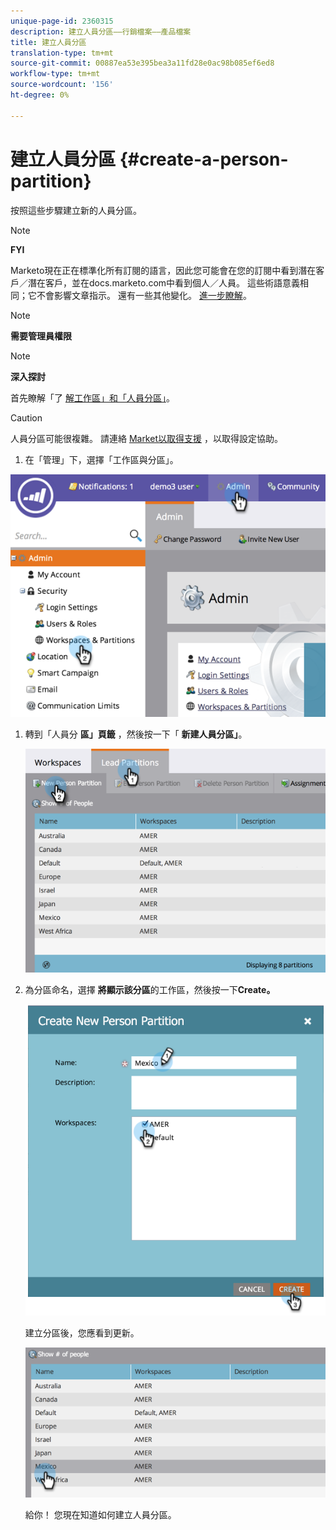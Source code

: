 ```yaml
---
unique-page-id: 2360315
description: 建立人員分區——行銷檔案——產品檔案
title: 建立人員分區
translation-type: tm+mt
source-git-commit: 00887ea53e395bea3a11fd28e0ac98b085ef6ed8
workflow-type: tm+mt
source-wordcount: '156'
ht-degree: 0%

---
```



# 建立人員分區 {#create-a-person-partition}

按照這些步驟建立新的人員分區。

>[!NOTE]
>
>**FYI**
>
>Marketo現在正在標準化所有訂閱的語言，因此您可能會在您的訂閱中看到潛在客戶／潛在客戶，並在docs.marketo.com中看到個人／人員。 這些術語意義相同；它不會影響文章指示。 還有一些其他變化。 [進一步瞭解](http://docs.marketo.com/display/DOCS/Updates+to+Marketo+Terminology)。

>[!NOTE]
>
>**需要管理員權限**

>[!NOTE]
>
>**深入探討**
>
>首先瞭解「了 [解工作區」和「人員分區」](understanding-workspaces-and-person-partitions.md)。

>[!CAUTION]
>
>人員分區可能很複雜。 請連絡 [Market以取得支援](http://support.marketo.com/) ，以取得設定協助。

1. 在「管理」下，選擇「工作區與分區」。

![](assets/image2014-9-17-11-3a32-3a12.png)

1. 轉到「人員分 **區」頁籤** ，然後按一下「 **新建人員分區」**。

   ![](assets/two-2.png)

1. 為分區命名，選擇 **將顯示該分區**&#x200B;的工作區，然後按一下&#x200B;**Create。**

   ![](assets/three-2.png)

   建立分區後，您應看到更新。

   ![](assets/four-2.png)

   給你！ 您現在知道如何建立人員分區。

